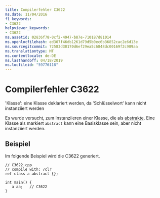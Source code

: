```yaml
---
title: Compilerfehler C3622
ms.date: 11/04/2016
f1_keywords:
- C3622
helpviewer_keywords:
- C3622
ms.assetid: 02836f78-0cf2-4947-b87e-710187d81014
ms.openlocfilehash: ed307f46db1261d79d5b0ec6b36852cac2e6d13e
ms.sourcegitcommit: 72583d30170d6ef29ea5c6848dc00169f2c909aa
ms.translationtype: MT
ms.contentlocale: de-DE
ms.lasthandoff: 04/18/2019
ms.locfileid: "59776118"
---
```

# <a name="compiler-error-c3622"></a>Compilerfehler C3622

'Klasse': eine Klasse deklariert werden, da 'Schlüsselwort' kann nicht instanziiert werden

Es wurde versucht, zum Instanziieren einer Klasse, die als [abstrakte](../../extensions/abstract-cpp-component-extensions.md). Eine Klasse als markiert `abstract` kann eine Basisklasse sein, aber nicht instanziiert werden.

## <a name="example"></a>Beispiel

Im folgende Beispiel wird die C3622 generiert.

```
// C3622.cpp
// compile with: /clr
ref class a abstract {};

int main() {
   a aa;   // C3622
}
```
